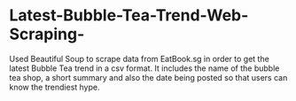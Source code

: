 # Latest-Bubble-Tea-Trend-Web-Scraping-
Used Beautiful Soup to scrape data from EatBook.sg in order to get the latest Bubble Tea trend in a csv format. It includes the name of the bubble tea shop, a short summary and also the date being posted so that users can know the trendiest hype. 

